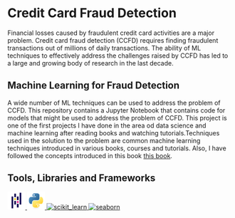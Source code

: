 # Credit Card Fraud Detection

Financial losses caused by fraudulent credit card activities are a major problem. Credit card fraud detection (CCFD) requires finding fraudulent transactions out of millions of daily transactions. The ability of ML techniques to effectively address the challenges raised by CCFD has led to a large and growing body of research in the last decade.

## Machine Learning for Fraud Detection

A wide number of ML techniques can be used to address the problem of CCFD. This repository contains a Jupyter Notebook that contains code for models that might be used to address the problem of CCFD. This project is one of the first projects I have done in the area od data science and machine learning after reading books and watching tutorials.Techniques used in the solution to the problem are common machine learning techniques introduced in various books, courses and tutorials. Also, I have followed the concepts introduced in this book [this book](https://fraud-detection-handbook.github.io/).

## Tools, Libraries and Frameworks
<p align="left">
<a href="https://pandas.pydata.org/" target="_blank" rel="noreferrer"> <img src="https://raw.githubusercontent.com/devicons/devicon/2ae2a900d2f041da66e950e4d48052658d850630/icons/pandas/pandas-original.svg" alt="pandas" width="40" height="40"/> </a> <a href="https://www.python.org" target="_blank" rel="noreferrer"> <img src="https://raw.githubusercontent.com/devicons/devicon/master/icons/python/python-original.svg" alt="python" width="40" height="40"/> </a> <a href="https://scikit-learn.org/" target="_blank" rel="noreferrer"> <img src="https://upload.wikimedia.org/wikipedia/commons/0/05/Scikit_learn_logo_small.svg" alt="scikit_learn" width="40" height="40"/> </a> <a href="https://seaborn.pydata.org/" target="_blank" rel="noreferrer"> <img src="https://seaborn.pydata.org/_images/logo-mark-lightbg.svg" alt="seaborn" width="40" height="40"/> </a> 
</p>